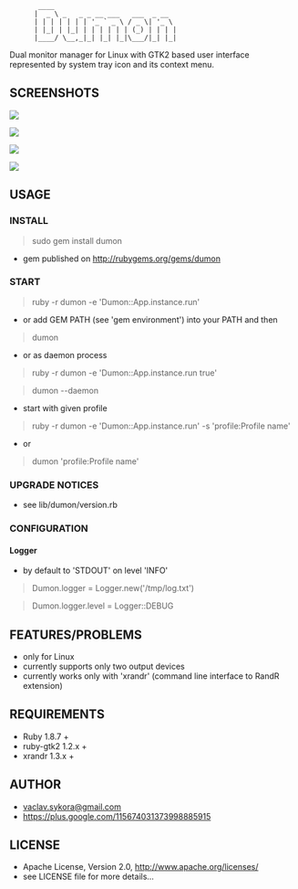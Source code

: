            ____
          |  _ \ _   _ _ __ ___   ___  _ __
          | | | | | | | '_ ` _ \ / _ \| '_ \
          | |_| | |_| | | | | | | (_) | | | |
          |____/ \__,_|_| |_| |_|\___/|_| |_|


Dual monitor manager for Linux with GTK2 based user interface represented by system tray icon and its context menu.

## SCREENSHOTS

[![](https://raw.github.com/veny/dumon/master/screenshots/tray_icon.png)](https://raw.github.com/veny/dumon/master/screenshots/tray_icon.png)

[![](https://raw.github.com/veny/dumon/master/screenshots/basic_menu.png)](https://raw.github.com/veny/dumon/master/screenshots/basic_menu.png)

[![](https://raw.github.com/veny/dumon/master/screenshots/resolution_menu.png)](https://raw.github.com/veny/dumon/master/screenshots/resolution_menu.png)

[![](https://raw.github.com/veny/dumon/master/screenshots/mirror_menu.png)](https://raw.github.com/veny/dumon/master/screenshots/mirror_menu.png)


## USAGE
### INSTALL
 > sudo gem install dumon

* gem published on http://rubygems.org/gems/dumon

### START
 > ruby -r dumon -e 'Dumon::App.instance.run'

* or add GEM PATH (see 'gem environment') into your PATH and then

 > dumon

* or as daemon process

 > ruby -r dumon -e 'Dumon::App.instance.run true'

 > dumon --daemon

* start with given profile

 > ruby -r dumon -e 'Dumon::App.instance.run' -s 'profile:Profile name'

* or

 > dumon 'profile:Profile name'

### UPGRADE NOTICES

* see lib/dumon/version.rb

### CONFIGURATION

#### Logger

* by default to 'STDOUT' on level 'INFO'

 > Dumon.logger = Logger.new('/tmp/log.txt')

 > Dumon.logger.level = Logger::DEBUG


## FEATURES/PROBLEMS

* only for Linux
* currently supports only two output devices
* currently works only with 'xrandr' (command line interface to RandR extension)

## REQUIREMENTS

* Ruby 1.8.7 +
* ruby-gtk2 1.2.x +
* xrandr 1.3.x +

## AUTHOR

* vaclav.sykora@gmail.com
* https://plus.google.com/115674031373998885915

## LICENSE

* Apache License, Version 2.0, http://www.apache.org/licenses/
* see LICENSE file for more details...
